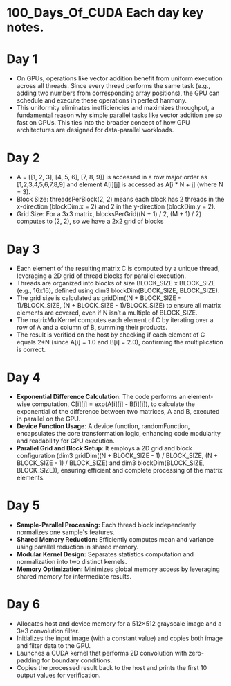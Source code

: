 # 100_Days_Of_CUDA Each day key notes.

# Day 1

- On GPUs, operations like vector addition benefit from uniform execution across all threads. Since every thread performs the same task (e.g., adding two numbers from corresponding array positions), the GPU can schedule and execute these operations in perfect harmony.
- This uniformity eliminates inefficiencies and maximizes throughput, a fundamental reason why simple parallel tasks like vector addition are so fast on GPUs. This ties into the broader concept of how GPU architectures are designed for data-parallel workloads.

# Day 2

- A = [[1, 2, 3], [4, 5, 6], [7, 8, 9]] is accessed in a row major order as [1,2,3,4,5,6,7,8,9] and element A[i][j] is accessed as A[i * N + j] (where N = 3).
- Block Size: threadsPerBlock(2, 2) means each block has 2 threads in the x-direction (blockDim.x = 2) and 2 in the y-direction (blockDim.y = 2).
- Grid Size: For a 3x3 matrix, blocksPerGrid((N + 1) / 2, (M + 1) / 2) computes to (2, 2), so we have a 2x2 grid of blocks

# Day 3

- Each element of the resulting matrix C is computed by a unique thread, leveraging a 2D grid of thread blocks for parallel execution.
- Threads are organized into blocks of size BLOCK_SIZE x BLOCK_SIZE (e.g., 16x16), defined using dim3 blockDim(BLOCK_SIZE, BLOCK_SIZE).
- The grid size is calculated as gridDim((N + BLOCK_SIZE - 1)/BLOCK_SIZE, (N + BLOCK_SIZE - 1)/BLOCK_SIZE) to ensure all matrix elements are covered, even if N isn’t a multiple of BLOCK_SIZE.
- The matrixMulKernel computes each element of C by iterating over a row of A and a column of B, summing their products.
- The result is verified on the host by checking if each element of C equals 2*N (since A[i] = 1.0 and B[i] = 2.0), confirming the multiplication is correct.

# Day 4

- **Exponential Difference Calculation**: The code performs an element-wise computation, C[i][j] = exp(A[i][j] - B[i][j]), to calculate the exponential of the difference between two matrices, A and B, executed in       parallel on the GPU.
- **Device Function Usage**: A device function, randomFunction, encapsulates the core transformation logic, enhancing code modularity and readability for GPU execution.
- **Parallel Grid and Block Setup**: It employs a 2D grid and block configuration (dim3 gridDim((N + BLOCK_SIZE - 1) / BLOCK_SIZE, (N + BLOCK_SIZE - 1) / BLOCK_SIZE) and dim3 blockDim(BLOCK_SIZE, BLOCK_SIZE)),          ensuring efficient and complete processing of the matrix elements.
# Day 5

- **Sample-Parallel Processing:** Each thread block independently normalizes one sample's features.
- **Shared Memory Reduction:** Efficiently computes mean and variance using parallel reduction in shared memory.
- **Modular Kernel Design:** Separates statistics computation and normalization into two distinct kernels.
- **Memory Optimization:** Minimizes global memory access by leveraging shared memory for intermediate results.

# Day 6

- Allocates host and device memory for a 512×512 grayscale image and a 3×3 convolution filter.
- Initializes the input image (with a constant value) and copies both image and filter data to the GPU.
- Launches a CUDA kernel that performs 2D convolution with zero-padding for boundary conditions.
- Copies the processed result back to the host and prints the first 10 output values for verification.
